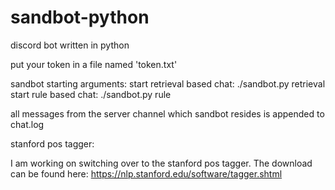 # sandbot-python
discord bot written in python

put your token in a file named 'token.txt'

sandbot starting arguments:
  start retrieval based chat:
    ./sandbot.py retrieval
  start rule based chat:
    ./sandbot.py rule

all messages from the server channel which sandbot resides is appended to chat.log

stanford pos tagger:

I am working on switching over to the stanford pos tagger. The download can be found here:
https://nlp.stanford.edu/software/tagger.shtml
